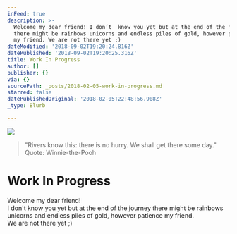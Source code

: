 ```yaml
---
inFeed: true
description: >-
  Welcome my dear friend! I don’t  know you yet but at the end of the journey
  there might be rainbows unicorns and endless piles of gold, however patience
  my friend. We are not there yet ;)
dateModified: '2018-09-02T19:20:24.816Z'
datePublished: '2018-09-02T19:20:25.316Z'
title: Work In Progress
author: []
publisher: {}
via: {}
sourcePath: _posts/2018-02-05-work-in-progress.md
starred: false
datePublishedOriginal: '2018-02-05T22:48:56.908Z'
_type: Blurb

---
```

![](https://the-grid-user-content.s3-us-west-2.amazonaws.com/5dd998fc-69e1-4d1b-9f64-f78891862f11.jpg)

> "Rivers know this: there is no hurry. We shall get there some day." Quote: Winnie-the-Pooh

# Work In Progress

Welcome my dear friend!   
I don't know you yet but at the end of the journey there might be rainbows unicorns and endless piles of gold, however patience my friend.  
We are not there yet ;)